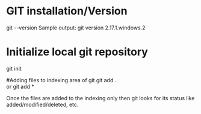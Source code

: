# GIT installation/Version
git --version 
Sample output: git version 2.17.1.windows.2

# Initialize local git repository
git init

#Adding files to indexing area of git
git add .   
  or 
git add *

Once the files are added to the indexing only then git looks for its status like added/modified/deleted, etc.

